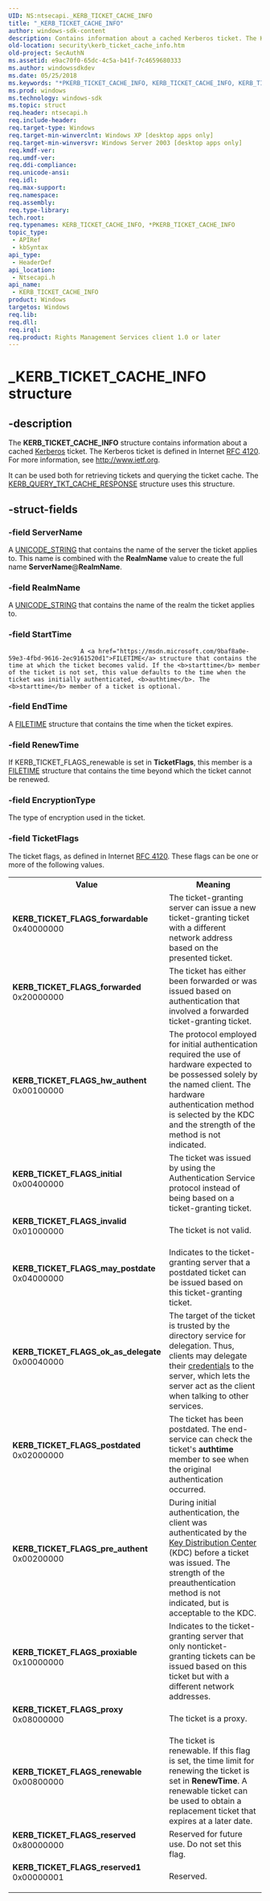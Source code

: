 ```yaml
---
UID: NS:ntsecapi._KERB_TICKET_CACHE_INFO
title: "_KERB_TICKET_CACHE_INFO"
author: windows-sdk-content
description: Contains information about a cached Kerberos ticket. The Kerberos ticket is defined in Internet RFC 4120. For more information, see http://www.ietf.org.
old-location: security\kerb_ticket_cache_info.htm
old-project: SecAuthN
ms.assetid: e9ac70f0-65dc-4c5a-b41f-7c4659680333
ms.author: windowssdkdev
ms.date: 05/25/2018
ms.keywords: "*PKERB_TICKET_CACHE_INFO, KERB_TICKET_CACHE_INFO, KERB_TICKET_CACHE_INFO structure [Security], KERB_TICKET_FLAGS_forwardable, KERB_TICKET_FLAGS_forwarded, KERB_TICKET_FLAGS_hw_authent, KERB_TICKET_FLAGS_initial, KERB_TICKET_FLAGS_invalid, KERB_TICKET_FLAGS_may_postdate, KERB_TICKET_FLAGS_ok_as_delegate, KERB_TICKET_FLAGS_postdated, KERB_TICKET_FLAGS_pre_authent, KERB_TICKET_FLAGS_proxiable, KERB_TICKET_FLAGS_proxy, KERB_TICKET_FLAGS_renewable, KERB_TICKET_FLAGS_reserved, KERB_TICKET_FLAGS_reserved1, PKERB_TICKET_CACHE_INFO, PKERB_TICKET_CACHE_INFO structure pointer [Security], _KERB_TICKET_CACHE_INFO, _lsa_kerb_ticket_cache_info, ntsecapi/KERB_TICKET_CACHE_INFO, ntsecapi/PKERB_TICKET_CACHE_INFO, security.kerb_ticket_cache_info"
ms.prod: windows
ms.technology: windows-sdk
ms.topic: struct
req.header: ntsecapi.h
req.include-header: 
req.target-type: Windows
req.target-min-winverclnt: Windows XP [desktop apps only]
req.target-min-winversvr: Windows Server 2003 [desktop apps only]
req.kmdf-ver: 
req.umdf-ver: 
req.ddi-compliance: 
req.unicode-ansi: 
req.idl: 
req.max-support: 
req.namespace: 
req.assembly: 
req.type-library: 
tech.root: 
req.typenames: KERB_TICKET_CACHE_INFO, *PKERB_TICKET_CACHE_INFO
topic_type:
 - APIRef
 - kbSyntax
api_type:
 - HeaderDef
api_location:
 - Ntsecapi.h
api_name:
 - KERB_TICKET_CACHE_INFO
product: Windows
targetos: Windows
req.lib: 
req.dll: 
req.irql: 
req.product: Rights Management Services client 1.0 or later
---
```


# _KERB_TICKET_CACHE_INFO structure


## -description


The <b>KERB_TICKET_CACHE_INFO</b> structure contains information about a cached <a href="https://msdn.microsoft.com/f17042c3-ba1a-408f-af55-5f171b0dee33">Kerberos</a> ticket. The Kerberos ticket is defined in Internet <a href="http://www.ietf.org/rfc/rfc4120.txt">RFC 4120</a>. For more information, see <a href="http://go.microsoft.com/fwlink/p/?linkid=84023">http://www.ietf.org</a>.

It can be used both for retrieving tickets and querying the ticket cache. The 
<a href="https://msdn.microsoft.com/2101c1de-f304-4d44-899f-f9f03cd50934">KERB_QUERY_TKT_CACHE_RESPONSE</a> structure uses this structure.


## -struct-fields




### -field ServerName

A
						<a href="https://msdn.microsoft.com/library/windows/hardware/ff564879">UNICODE_STRING</a> that contains the name of the server the ticket applies to. This name is combined with the <b>RealmName</b> value to create the full name <b>ServerName</b>@<b>RealmName</b>.


### -field RealmName

A <a href="https://msdn.microsoft.com/library/windows/hardware/ff564879">UNICODE_STRING</a> that contains the name of the realm the ticket applies to.


### -field StartTime


						A <a href="https://msdn.microsoft.com/9baf8a0e-59e3-4fbd-9616-2ec9161520d1">FILETIME</a> structure that contains the time at which the ticket becomes valid. If the <b>starttime</b> member of the ticket is not set, this value defaults to the time when the ticket was initially authenticated, <b>authtime</b>. The <b>starttime</b> member of a ticket is optional.


### -field EndTime

A <a href="https://msdn.microsoft.com/9baf8a0e-59e3-4fbd-9616-2ec9161520d1">FILETIME</a> structure that contains the time when the ticket expires.


### -field RenewTime

If KERB_TICKET_FLAGS_renewable is set in <b>TicketFlags</b>, this member is a <a href="https://msdn.microsoft.com/9baf8a0e-59e3-4fbd-9616-2ec9161520d1">FILETIME</a> structure that contains the time beyond which the ticket cannot be renewed.


### -field EncryptionType

The type of encryption used in the ticket.


### -field TicketFlags

The ticket flags, as defined in Internet <a href="http://www.ietf.org/rfc/rfc4120.txt">RFC 4120</a>. These flags can be one or more of the following values. 





<table>
<tr>
<th>Value</th>
<th>Meaning</th>
</tr>
<tr>
<td width="40%"><a id="KERB_TICKET_FLAGS_forwardable"></a><a id="kerb_ticket_flags_forwardable"></a><a id="KERB_TICKET_FLAGS_FORWARDABLE"></a><dl>
<dt><b>KERB_TICKET_FLAGS_forwardable</b></dt>
<dt>0x40000000</dt>
</dl>
</td>
<td width="60%">
The ticket-granting server can issue a new ticket-granting ticket with a different network address based on the presented ticket.

</td>
</tr>
<tr>
<td width="40%"><a id="KERB_TICKET_FLAGS_forwarded"></a><a id="kerb_ticket_flags_forwarded"></a><a id="KERB_TICKET_FLAGS_FORWARDED"></a><dl>
<dt><b>KERB_TICKET_FLAGS_forwarded</b></dt>
<dt>0x20000000</dt>
</dl>
</td>
<td width="60%">
The ticket has either been forwarded or was issued based on authentication that involved a forwarded ticket-granting ticket.

</td>
</tr>
<tr>
<td width="40%"><a id="KERB_TICKET_FLAGS_hw_authent"></a><a id="kerb_ticket_flags_hw_authent"></a><a id="KERB_TICKET_FLAGS_HW_AUTHENT"></a><dl>
<dt><b>KERB_TICKET_FLAGS_hw_authent</b></dt>
<dt>0x00100000</dt>
</dl>
</td>
<td width="60%">
The protocol employed for initial authentication required the use of hardware expected to be possessed solely by the named client. The hardware authentication method is selected by the KDC and the strength of the method is not indicated.

</td>
</tr>
<tr>
<td width="40%"><a id="KERB_TICKET_FLAGS_initial"></a><a id="kerb_ticket_flags_initial"></a><a id="KERB_TICKET_FLAGS_INITIAL"></a><dl>
<dt><b>KERB_TICKET_FLAGS_initial</b></dt>
<dt>0x00400000</dt>
</dl>
</td>
<td width="60%">
The ticket was issued by using the Authentication Service protocol instead of being based on a ticket-granting ticket.

</td>
</tr>
<tr>
<td width="40%"><a id="KERB_TICKET_FLAGS_invalid"></a><a id="kerb_ticket_flags_invalid"></a><a id="KERB_TICKET_FLAGS_INVALID"></a><dl>
<dt><b>KERB_TICKET_FLAGS_invalid</b></dt>
<dt>0x01000000</dt>
</dl>
</td>
<td width="60%">
The ticket is not valid.

</td>
</tr>
<tr>
<td width="40%"><a id="KERB_TICKET_FLAGS_may_postdate"></a><a id="kerb_ticket_flags_may_postdate"></a><a id="KERB_TICKET_FLAGS_MAY_POSTDATE"></a><dl>
<dt><b>KERB_TICKET_FLAGS_may_postdate</b></dt>
<dt>0x04000000</dt>
</dl>
</td>
<td width="60%">
Indicates to the ticket-granting server that a postdated ticket can be issued based on this ticket-granting ticket.

</td>
</tr>
<tr>
<td width="40%"><a id="KERB_TICKET_FLAGS_ok_as_delegate"></a><a id="kerb_ticket_flags_ok_as_delegate"></a><a id="KERB_TICKET_FLAGS_OK_AS_DELEGATE"></a><dl>
<dt><b>KERB_TICKET_FLAGS_ok_as_delegate</b></dt>
<dt>0x00040000</dt>
</dl>
</td>
<td width="60%">
The target of the ticket is trusted by the directory service for delegation. Thus, clients may delegate their <a href="https://msdn.microsoft.com/library/windows/hardware/dn922689">credentials</a> to the server, which lets the server act as the client when talking to other services.

</td>
</tr>
<tr>
<td width="40%"><a id="KERB_TICKET_FLAGS_postdated"></a><a id="kerb_ticket_flags_postdated"></a><a id="KERB_TICKET_FLAGS_POSTDATED"></a><dl>
<dt><b>KERB_TICKET_FLAGS_postdated</b></dt>
<dt>0x02000000</dt>
</dl>
</td>
<td width="60%">
The ticket has been postdated. The end-service can check the ticket's <b>authtime</b> member to see when the original authentication occurred.

</td>
</tr>
<tr>
<td width="40%"><a id="KERB_TICKET_FLAGS_pre_authent"></a><a id="kerb_ticket_flags_pre_authent"></a><a id="KERB_TICKET_FLAGS_PRE_AUTHENT"></a><dl>
<dt><b>KERB_TICKET_FLAGS_pre_authent</b></dt>
<dt>0x00200000</dt>
</dl>
</td>
<td width="60%">
During initial authentication, the client was authenticated by the <a href="https://msdn.microsoft.com/f17042c3-ba1a-408f-af55-5f171b0dee33">Key Distribution Center</a> (KDC) before a ticket was issued. The strength of the preauthentication method is not indicated, but is acceptable to the KDC.

</td>
</tr>
<tr>
<td width="40%"><a id="KERB_TICKET_FLAGS_proxiable"></a><a id="kerb_ticket_flags_proxiable"></a><a id="KERB_TICKET_FLAGS_PROXIABLE"></a><dl>
<dt><b>KERB_TICKET_FLAGS_proxiable</b></dt>
<dt>0x10000000</dt>
</dl>
</td>
<td width="60%">
Indicates to the ticket-granting server that only nonticket-granting tickets can be issued based on this ticket but with a different network addresses.

</td>
</tr>
<tr>
<td width="40%"><a id="KERB_TICKET_FLAGS_proxy"></a><a id="kerb_ticket_flags_proxy"></a><a id="KERB_TICKET_FLAGS_PROXY"></a><dl>
<dt><b>KERB_TICKET_FLAGS_proxy</b></dt>
<dt>0x08000000</dt>
</dl>
</td>
<td width="60%">
The ticket is a proxy.

</td>
</tr>
<tr>
<td width="40%"><a id="KERB_TICKET_FLAGS_renewable"></a><a id="kerb_ticket_flags_renewable"></a><a id="KERB_TICKET_FLAGS_RENEWABLE"></a><dl>
<dt><b>KERB_TICKET_FLAGS_renewable</b></dt>
<dt>0x00800000</dt>
</dl>
</td>
<td width="60%">
The ticket is renewable. If this flag is set, the time limit for renewing the ticket is set in <b>RenewTime</b>. A renewable ticket can be used to obtain a replacement ticket that expires at a later date.

</td>
</tr>
<tr>
<td width="40%"><a id="KERB_TICKET_FLAGS_reserved"></a><a id="kerb_ticket_flags_reserved"></a><a id="KERB_TICKET_FLAGS_RESERVED"></a><dl>
<dt><b>KERB_TICKET_FLAGS_reserved</b></dt>
<dt>0x80000000</dt>
</dl>
</td>
<td width="60%">
Reserved for future use. Do not set this flag.

</td>
</tr>
<tr>
<td width="40%"><a id="KERB_TICKET_FLAGS_reserved1"></a><a id="kerb_ticket_flags_reserved1"></a><a id="KERB_TICKET_FLAGS_RESERVED1"></a><dl>
<dt><b>KERB_TICKET_FLAGS_reserved1</b></dt>
<dt>0x00000001</dt>
</dl>
</td>
<td width="60%">
Reserved.

</td>
</tr>
</table>
 

